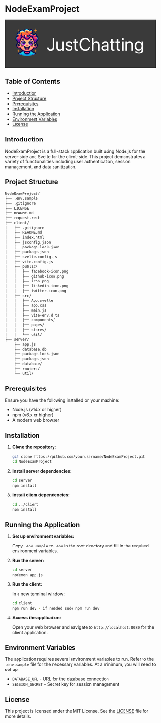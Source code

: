 
# NodeExamProject

![Alt text](client/public/Justchattingbanner.png)


## Table of Contents

- [Introduction](#introduction)
- [Project Structure](#project-structure)
- [Prerequisites](#prerequisites)
- [Installation](#installation)
- [Running the Application](#running-the-application)
- [Environment Variables](#environment-variables)
- [License](#license)

## Introduction

NodeExamProject is a full-stack application built using Node.js for the server-side and Svelte for the client-side. This project demonstrates a variety of functionalities including user authentication, session management, and data sanitization.

## Project Structure

```
NodeExamProject/
├── .env.sample
├── .gitignore
├── LICENSE
├── README.md
├── request.rest
├── client/
│   ├── .gitignore
│   ├── README.md
│   ├── index.html
│   ├── jsconfig.json
│   ├── package-lock.json
│   ├── package.json
│   ├── svelte.config.js
│   ├── vite.config.js
│   ├── public/
│   │   ├── facebook-icon.png
│   │   ├── github-icon.png
│   │   ├── icon.png
│   │   ├── linkedin-icon.png
│   │   ├── twitter-icon.png
│   ├── src/
│   │   ├── App.svelte
│   │   ├── app.css
│   │   ├── main.js
│   │   ├── vite-env.d.ts
│   │   ├── components/
│   │   ├── pages/
│   │   ├── stores/
│   │   └── util/
├── server/
    ├── app.js
    ├── database.db
    ├── package-lock.json
    ├── package.json
    ├── database/
    ├── routers/
    └── util/
```

## Prerequisites

Ensure you have the following installed on your machine:

- Node.js (v14.x or higher)
- npm (v6.x or higher)
- A modern web browser

## Installation

1. **Clone the repository:**

   ```bash
   git clone https://github.com/yourusername/NodeExamProject.git
   cd NodeExamProject
   ```

2. **Install server dependencies:**

   ```bash
   cd server
   npm install
   ```

3. **Install client dependencies:**

   ```bash
   cd ../client
   npm install
   ```

## Running the Application

1. **Set up environment variables:**

   Copy `.env.sample` to `.env` in the root directory and fill in the required environment variables.

2. **Run the server:**

   ```bash
   cd server
   nodemon app.js
   ```

3. **Run the client:**

   In a new terminal window:

   ```bash
   cd client
   npm run dev - if needed sudo npm run dev
   ```

4. **Access the application:**

   Open your web browser and navigate to `http://localhost:8080` for the client application.

## Environment Variables

The application requires several environment variables to run. Refer to the `.env.sample` file for the necessary variables. At a minimum, you will need to set up:

- `DATABASE_URL` - URL for the database connection
- `SESSION_SECRET` - Secret key for session management

## License

This project is licensed under the MIT License. See the [LICENSE](LICENSE) file for more details.
